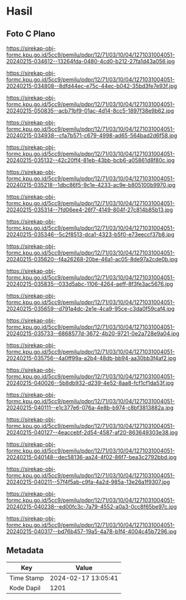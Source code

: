# Hasil

## Foto C Plano

https://sirekap-obj-formc.kpu.go.id/5cc9/pemilu/pdpr/12/71/03/10/04/1271031004051-20240215-034612--13264fda-0480-4cd0-b212-27fa1d43a056.jpg

https://sirekap-obj-formc.kpu.go.id/5cc9/pemilu/pdpr/12/71/03/10/04/1271031004051-20240215-034808--8dfd44ec-e75c-44ec-b042-35bd3fe7e93f.jpg

https://sirekap-obj-formc.kpu.go.id/5cc9/pemilu/pdpr/12/71/03/10/04/1271031004051-20240215-050835--acb71bf9-01ac-4d14-8cc5-1897f38e9b62.jpg

https://sirekap-obj-formc.kpu.go.id/5cc9/pemilu/pdpr/12/71/03/10/04/1271031004051-20240215-034938--cfa7b571-c679-4998-ad65-564bad2d6f58.jpg

https://sirekap-obj-formc.kpu.go.id/5cc9/pemilu/pdpr/12/71/03/10/04/1271031004051-20240215-035132--42c20ff4-81eb-43bb-bcb6-a05861d8f80c.jpg

https://sirekap-obj-formc.kpu.go.id/5cc9/pemilu/pdpr/12/71/03/10/04/1271031004051-20240215-035218--1dbc86f5-9c1e-4233-ac9e-b805100b9970.jpg

https://sirekap-obj-formc.kpu.go.id/5cc9/pemilu/pdpr/12/71/03/10/04/1271031004051-20240215-035314--7fd06ee4-26f7-4149-804f-27c814b85b13.jpg

https://sirekap-obj-formc.kpu.go.id/5cc9/pemilu/pdpr/12/71/03/10/04/1271031004051-20240215-035346--5c2f8513-dca1-4323-b5f0-e73eeccf37b8.jpg

https://sirekap-obj-formc.kpu.go.id/5cc9/pemilu/pdpr/12/71/03/10/04/1271031004051-20240215-035620--f4a26268-20be-46a1-ac05-8de97a2cde0b.jpg

https://sirekap-obj-formc.kpu.go.id/5cc9/pemilu/pdpr/12/71/03/10/04/1271031004051-20240215-035835--033d5abc-1106-4264-aeff-8f3fe3ac5676.jpg

https://sirekap-obj-formc.kpu.go.id/5cc9/pemilu/pdpr/12/71/03/10/04/1271031004051-20240215-035659--d791a4dc-2e1e-4ca9-95ce-c3da0f59caf4.jpg

https://sirekap-obj-formc.kpu.go.id/5cc9/pemilu/pdpr/12/71/03/10/04/1271031004051-20240215-035733--6868577d-3672-4b20-9721-0e2a728e9a04.jpg

https://sirekap-obj-formc.kpu.go.id/5cc9/pemilu/pdpr/12/71/03/10/04/1271031004051-20240215-035756--4a0ff99a-a2b4-48db-bb94-aa30bb3f4af2.jpg

https://sirekap-obj-formc.kpu.go.id/5cc9/pemilu/pdpr/12/71/03/10/04/1271031004051-20240215-040026--5b8db932-d239-4e52-8aa8-fcf1cf1da53f.jpg

https://sirekap-obj-formc.kpu.go.id/5cc9/pemilu/pdpr/12/71/03/10/04/1271031004051-20240215-040111--e1c377e6-076a-4e8b-b974-c8bf3813882a.jpg

https://sirekap-obj-formc.kpu.go.id/5cc9/pemilu/pdpr/12/71/03/10/04/1271031004051-20240215-040127--4eaccebf-2d54-4587-af20-863649303e38.jpg

https://sirekap-obj-formc.kpu.go.id/5cc9/pemilu/pdpr/12/71/03/10/04/1271031004051-20240215-040148--dec58136-aa24-4f02-86f7-bea3c2792bbd.jpg

https://sirekap-obj-formc.kpu.go.id/5cc9/pemilu/pdpr/12/71/03/10/04/1271031004051-20240215-040211--57f4f5ab-c9fa-4a2d-985a-13e26a1f9307.jpg

https://sirekap-obj-formc.kpu.go.id/5cc9/pemilu/pdpr/12/71/03/10/04/1271031004051-20240215-040238--ed00fc3c-7a79-4552-a0a3-0cc8f65be97c.jpg

https://sirekap-obj-formc.kpu.go.id/5cc9/pemilu/pdpr/12/71/03/10/04/1271031004051-20240215-040317--bd76b457-19a5-4a78-b1f4-4004c45b7296.jpg


## Metadata

| Key        | Value               |
| ---------- | ------------------- |
| Time Stamp | 2024-02-17 13:05:41 |
| Kode Dapil | 1201                |



